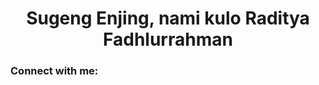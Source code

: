 <h1 align="center">Sugeng Enjing, nami kulo Raditya Fadhlurrahman</h1>
<h3 align="left">Connect with me:</h3>
<p align="left">
</p>
